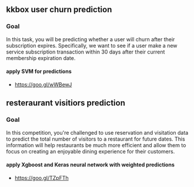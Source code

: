 ## kkbox user churn prediction

### Goal

In this task, you will be predicting whether a user will churn after their subscription expires. Specifically, we want to see if a user make a new service subscription transaction within 30 days after their current membership expiration date.
#### apply SVM for predictions
- https://goo.gl/wWBewJ

 

## resteraurant visitiors prediction

### Goal

In this competition, you're challenged to use reservation and visitation data to predict the total number of visitors to a restaurant for future dates. This information will help restaurants be much more efficient and allow them to focus on creating an enjoyable dining experience for their customers.

#### apply Xgboost and Keras neural network with weighted predictions
- https://goo.gl/TZpFTh
